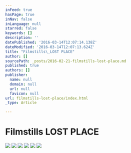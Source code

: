 ```yaml
---
inFeed: true
hasPage: true
inNav: false
inLanguage: null
starred: false
keywords: []
description: ''
datePublished: '2016-03-14T12:07:14.138Z'
dateModified: '2016-03-14T12:07:13.624Z'
title: "Filmstills\_LOST PLACE"
author: []
sourcePath: _posts/2016-02-21-filmstills-lost-place.md
published: true
authors: []
publisher:
  name: null
  domain: null
  url: null
  favicon: null
url: filmstills-lost-place/index.html
_type: Article

---
```

# Filmstills LOST PLACE
![](https://the-grid-user-content.s3-us-west-2.amazonaws.com/9d770976-684e-488c-b43c-e417b35491ae.jpg)
![](https://the-grid-user-content.s3-us-west-2.amazonaws.com/751bb1a8-f6d1-42ce-a651-64b2b698a976.jpg)
![](https://the-grid-user-content.s3-us-west-2.amazonaws.com/59361436-661c-43de-bbcc-da850eaa2f7b.jpg)
![](https://the-grid-user-content.s3-us-west-2.amazonaws.com/b03c9efa-2d49-48a7-98cb-383e418c4679.jpg)
![](https://the-grid-user-content.s3-us-west-2.amazonaws.com/eea548e2-5b6d-4e09-a340-56439eb0b411.jpg)
![](https://the-grid-user-content.s3-us-west-2.amazonaws.com/9864f3d7-a9d2-409d-b3ef-417772461681.jpg)